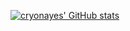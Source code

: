 [![cryonayes' GitHub stats](https://github-readme-stats.vercel.app/api?username=cryonayes&show_icons=true&theme=radical)](https://github.com/cryonayes/github-readme-stats)
